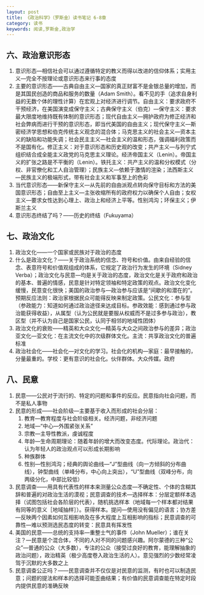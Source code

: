 ```yaml
---
layout: post
title: 《政治科学》（罗斯金）读书笔记 6-8章
category: 读书
keywords: 阅读,罗斯金,政治学
---
```


## 六、政治意识形态

1. 意识形态—相信社会可以通过遵循特定的教义而得以改进的信仰体系；实用主义—完全不按理论或意识形态来行事的态度
2. 主要的意识形态——古典自由主义—国家的真正财富不是金银总量的增加，而是其国民创造的商品和服务的数量（Adam Smith）。看不见的手（追求自身利益的无数个体的理性计算）在宏观上对经济进行调节。自由主义：要求政府不干预经济，在美国演变成保守主义；古典保守主义（伯克）—保守主义：要求最大限度地维持既有体制的意识形态；现代自由主义—拥护政府为修正经济和社会弊病而进行干预的意识形态，即当代美国的自由主义；现代保守主义—斯密经济学思想和伯克传统主义观念的混合体；马克思主义的社会主义—资本主义的缺陷和功能失调；社会民主主义—社会主义的温和形态，强调福利政策而不是国有化。修正主义：对于意识形态和历史观的改变；共产主义—与列宁式组织结合成全能主义政党的马克思主义理论。经济帝国主义（Lenin）。帝国主义的扩张之路是不平衡的（Lenin）。铁托主义：共产主义的温和分权模式（分权、非官僚化和工人自治管理）；民族主义—依赖于激情的渲染；法西斯主义—民族主义的极端形式，带有社会主义和军事至上的色彩
3. 当代意识形态——新保守主义—从先前的自由派观点转向保守目标和方法的美国意识形态；自由至上主义—主张收缩所有的政府权力以确保个人自由；女权主义—要求女性达到心理上、政治上和经济上平等。性别鸿沟；环保主义；伊斯兰主义
4. 意识形态终结了吗？——历史的终结（Fukuyama）

## 七、政治文化

1. 政治文化——一个国家或民族对于政治的态度
2. 什么是政治文化？——关于政治系统的信念、符号和价值。由来自经验的信念、表意符号和价值观组成的体系，它规定了政治行为发生的环境（Sidney Verba）；政治文化与民意—均是关于政治的态度，政治文化是关于政府和政治的基本、普遍的情感，民意是针对特定领袖和特定政策的观点。政治文化变化缓慢，民意变化很快；美国的政治参与—政治参与应该是“间歇的和潜在的”。预期反应法则：政治家根据民众可能得反映来制定政策。公民文化：参与型（参政能力：知道如何通过政治途径来达成目标。参政效能：感到通过参与政治能获得收益），从属型（认为公民就是要服从权威而不是过多参与政治），教区型（并不认为自己是国家公民，认同于相邻的地域性团体）
3. 政治文化的衰败——精英和大众文化—精英与大众之间政治参与的差异；政治亚文化—亚文化：在主流文化中的次级群体文化。主流：共享政治文化的普遍标准
4. 政治社会化——社会化—对文化的学习。社会化的机构—家庭：最早接触的，分量最重的。学校：更有意识的社会化。伙伴群体。大众传媒。政府

## 八、民意

1. 民意——公民对于流行的、特定的问题和事件的反应。民意指向社会问题，而不是私人事物
2. 民意的形成——社会阶级—主要基于收入而形成的社会分层：
    1. 教育—教育程度与社会阶级相关。经济问题，非经济问题
    2. 地域—“中心—外围紧张关系”
    3. 宗教—主导性教派，虔诚程度
    4. 年龄—生命周期理论：随着年龄的增大而改变态度。代际理论。政治代：认为年轻人的政治观点可以形成长期影响
    5. 种族群体
    6. 性别—性别鸿沟；经典的舆论曲线—“J”型曲线（向一方倾斜的分布曲线），钟型曲线（单峰分布，中心向上突出），“U”型曲线（双峰分布，向两级分化，中部比较低）
3. 民意调查——用具有代表性的样本来测量公众态度—不确定性、个体的含糊其辞和普遍的对政治生活的漠视；民意调查的技术—选择样本：分层定额样本选择（试图包括社会各阶层的代表），随机挑选样本（地域每一个样本都对结果有同等的意义［地域抽样］）。获得样本。提问—使用没有偏见的语言；协方差—反映两个因素如何互相影响及在多大程度上互相影响的指标；民意调查的可靠性—难以预测选民态度的转变：民意具有挥发性
4. 美国的民意——总统的支持率—重整士气的事件（John Mueller）；谁在关注？—民意是个混合体，不同的人对不同的问题感兴趣。阿尔蒙德的三种“公众”—普通的公众（大多数），专注的公众（接受过良好的教育，能理解抽象的政治问题），政治精英（极少高度卷入政治生活的人）。意见强烈的少数经常凌驾于沉默的大多数之上
5. 民意调查公正吗？——民意调查并不仅仅是对民意的监测，有时也可以制造民意；问题的提法和样本的选择可能歪曲结果；有价值的民意调查能在特定时段内提供民意的准确反映